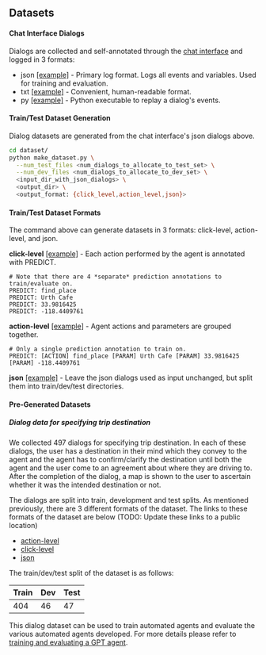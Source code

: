 ## Datasets
#### Chat Interface Dialogs
Dialogs are collected and self-annotated through the [chat interface](../gui/README.md) and logged in 3 formats:
- json [[example]](examples/log_example1.json) - Primary log format.  Logs all events and variables.  Used for training and evaluation.
- txt [[example]](examples/log_example1.txt) - Convenient, human-readable format.
- py [[example]](examples/log_example1.py) - Python executable to replay a dialog's events.

#### Train/Test Dataset Generation
Dialog datasets are generated from the chat interface's json dialogs above.
``` bash
cd dataset/
python make_dataset.py \
  --num_test_files <num_dialogs_to_allocate_to_test_set> \
  --num_dev_files <num_dialogs_to_allocate_to_dev_set> \
  <input_dir_with_json_dialogs> \
  <output_dir> \
  <output_format: {click_level,action_level,json}>
```
#### Train/Test Dataset Formats
The command above can generate datasets in 3 formats: click-level, action-level, and json.

**click-level** [[example]](examples/log_60.click_level.txt) - Each action performed by the agent
is annotated with PREDICT.
```
# Note that there are 4 *separate* prediction annotations to train/evaluate on.
PREDICT: find_place
PREDICT: Urth Cafe
PREDICT: 33.9816425
PREDICT: -118.4409761
```
**action-level** [[example]](examples/log_60.action_level.txt) - Agent actions and parameters are
grouped together.
```
# Only a single prediction annotation to train on.
PREDICT: [ACTION] find_place [PARAM] Urth Cafe [PARAM] 33.9816425 [PARAM] -118.4409761
```
**json** [[example]](examples/log_60.json) - Leave the json dialogs used as input unchanged, but split them into train/dev/test directories.

#### Pre-Generated Datasets

##### Dialog data for specifying trip destination

We collected 497 dialogs for specifying trip destination. In each of these dialogs, the user has a destination
in their mind which they convey to the agent and the agent has to confirm/clarify the destination
until both the agent and the user come to an agreement about where they are driving to. After the completion of the
dialog, a map is shown to the user to ascertain whether it was the intended destination or not.

The dialogs are split into train, development and test splits. As mentioned previously, there are
3 different formats of the dataset. The links to these formats of the dataset are below (TODO: Update these links to a public location)

- [action-level](#)
- [click-level](#)
- [json](#)

The train/dev/test split of the dataset is as follows:

|  Train | Dev  |  Test |
|---|---|---|
| 404  | 46  | 47  |

This dialog dataset can be used to train automated agents and evaluate the various automated agents developed. For more details please refer to [training and evaluating a GPT agent](../agents/README.md#gpt-agent).
